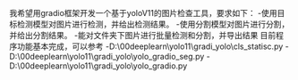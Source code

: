 我希望用gradio框架开发一个基于yoloV11的图片检查工具，要求如下：
-使用目标检测模型对图片进行检测，并给出检测结果。
-使用分割模型对图片进行分割，并给出分割结果。
-能对文件夹下图片进行批量检测和分割，并导出结果
目前程序功能基本完成，可以参考
  -D:\00deeplearn\yolo11\gradi_yolo\cls_statisc.py
  -D:\00deeplearn\yolo11\gradi_yolo\yolo_gradio_seg.py
  -D:\00deeplearn\yolo11\gradi_yolo\yolo_gradio.py

   

